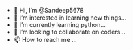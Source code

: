 - 👋 Hi, I’m @Sandeep5678
- 👀 I’m interested in learning new things...
- 🌱 I’m currently learning python...
- 💞️ I’m looking to collaborate on coders...
- 📫 How to reach me ...

<!---
Sandeep5678/Sandeep5678 is a ✨ special ✨ repository because its `README.md` (this file) appears on your GitHub profile.
You can click the Preview link to take a look at your changes.
--->
